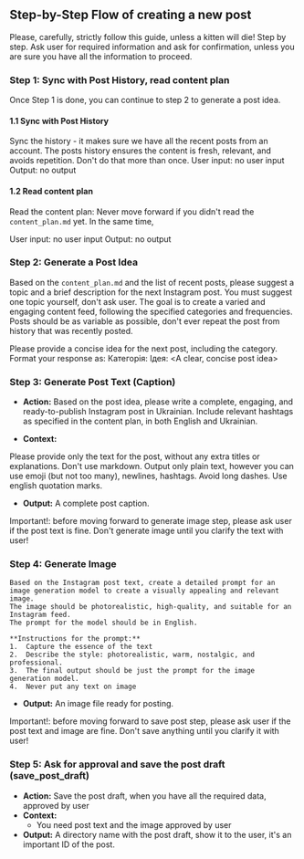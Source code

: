 ## Step-by-Step Flow of creating a new post

Please, carefully, strictly follow this guide, unless a kitten will die! Step by step. Ask user for required information and ask for confirmation, unless you are sure you have all the information to proceed.

### Step 1: Sync with Post History, read content plan

Once Step 1 is done, you can continue to step 2 to generate a post idea.

#### 1.1 Sync with Post History
Sync the history - it makes sure we have all the recent posts from an account. The posts history ensures the content is fresh, relevant, and avoids repetition. Don't do that more than once.
User input: no user input
Output: no output

#### 1.2 Read content plan
Read the content plan: Never move forward if you didn't read the `content_plan.md` yet. In the same time, 

User input: no user input
Output: no output

### Step 2: Generate a Post Idea

Based on the `content_plan.md` and the list of recent posts, please suggest a topic and a brief description for the next Instagram post. You must suggest one topic yourself, don't ask user.
The goal is to create a varied and engaging content feed, following the specified categories and frequencies. Posts should be as variable as possible, don't ever repeat the post from history that was recently posted.

Please provide a concise idea for the next post, including the category.
Format your response as:
Категорія: <Category Name>
Ідея: <A clear, concise post idea>

### Step 3: Generate Post Text (Caption)

- **Action:**  Based on the post idea, please write a complete, engaging, and ready-to-publish Instagram post in Ukrainian. Include relevant hashtags as specified in the content plan, in both English and Ukrainian.

- **Context:**

Please provide only the text for the post, without any extra titles or explanations.
Don't use markdown. Output only plain text, however you can use emoji (but not too many), newlines, hashtags. Avoid long dashes. Use english quotation marks.

- **Output:** A complete post caption.

Important!: before moving forward to generate image step, please ask user if the post text is fine. Don't generate image until you clarify the text with user!

### Step 4: Generate Image

    Based on the Instagram post text, create a detailed prompt for an image generation model to create a visually appealing and relevant image.
    The image should be photorealistic, high-quality, and suitable for an Instagram feed.
    The prompt for the model should be in English.

    **Instructions for the prompt:**
    1.  Capture the essence of the text
    2.  Describe the style: photorealistic, warm, nostalgic, and professional.
    3.  The final output should be just the prompt for the image generation model.
    4.  Never put any text on image
    
- **Output:** An image file ready for posting.

Important!: before moving forward to save post step, please ask user if the post text and image are fine. Don't save anything until you clarify it with user!

### Step 5: Ask for approval and save the post draft (save_post_draft)

- **Action:** Save the post draft, when you have all the required data, approved by user
- **Context:**
    - You need post text and the image approved by user
- **Output:** A directory name with the post draft, show it to the user, it's an important ID of the post.
